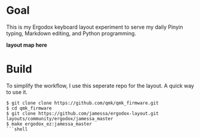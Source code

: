 # Goal

This is my Ergodox keyboard layout experiment to serve my daily Pinyin typing, Markdown editing, and Python programming.

**layout map here**

# Build

To simplify the workflow, I use this seperate repo for the layout. A quick way to use it.

```
$ git clone clone https://github.com/qmk/qmk_firmware.git
$ cd qmk_firmware
$ git clone https://github.com/jamessa/ergodox-layout.git layouts/community/ergodox/jamessa_master
$ make ergodox_ez:jamessa_master
```shell
```
